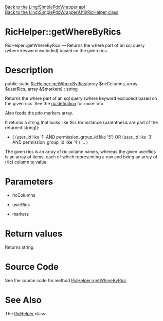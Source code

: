 [Back to the Ling/SimplePdoWrapper api](https://github.com/lingtalfi/SimplePdoWrapper/blob/master/doc/api/Ling/SimplePdoWrapper.md)<br>
[Back to the Ling\SimplePdoWrapper\Util\RicHelper class](https://github.com/lingtalfi/SimplePdoWrapper/blob/master/doc/api/Ling/SimplePdoWrapper/Util/RicHelper.md)


RicHelper::getWhereByRics
================



RicHelper::getWhereByRics — Returns the where part of an sql query (where keyword excluded) based on the given rics.




Description
================


public static [RicHelper::getWhereByRics](https://github.com/lingtalfi/SimplePdoWrapper/blob/master/doc/api/Ling/SimplePdoWrapper/Util/RicHelper/getWhereByRics.md)(array $ricColumns, array $userRics, array &$markers) : string




Returns the where part of an sql query (where keyword excluded) based on the given rics.
See the [ric definition](https://github.com/lingtalfi/NotationFan/blob/master/ric.md) for more info.

Also feeds the pdo markers array.

It returns a string that looks like this for instance (parenthesis are part of the returned string)):

- (
     (user_id like '1' AND permission_group_id like '5')
     OR (user_id like '3' AND permission_group_id like '4')
     ...
  )


The given rics is an array of ric column names,
whereas the given userRics is an array of items, each of which representing a row and
being an array of (ric) column to value.




Parameters
================


- ricColumns

    

- userRics

    

- markers

    


Return values
================

Returns string.








Source Code
===========
See the source code for method [RicHelper::getWhereByRics](https://github.com/lingtalfi/SimplePdoWrapper/blob/master/Util/RicHelper.php#L39-L70)


See Also
================

The [RicHelper](https://github.com/lingtalfi/SimplePdoWrapper/blob/master/doc/api/Ling/SimplePdoWrapper/Util/RicHelper.md) class.




